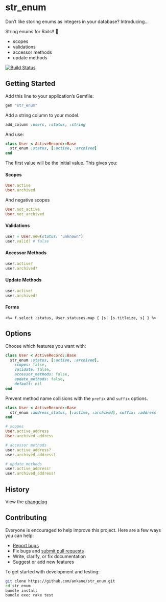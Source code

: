 # str_enum

Don’t like storing enums as integers in your database? Introducing...

String enums for Rails!! :tada:

- scopes
- validations
- accessor methods
- update methods

[![Build Status](https://github.com/ankane/str_enum/workflows/build/badge.svg?branch=master)](https://github.com/ankane/str_enum/actions)

## Getting Started

Add this line to your application’s Gemfile:

```ruby
gem "str_enum"
```

Add a string column to your model.

```ruby
add_column :users, :status, :string
```

And use:

```ruby
class User < ActiveRecord::Base
  str_enum :status, [:active, :archived]
end
```

The first value will be the initial value. This gives you:

#### Scopes

```ruby
User.active
User.archived
```

And negative scopes

```ruby
User.not_active
User.not_archived
```

#### Validations

```ruby
user = User.new(status: "unknown")
user.valid? # false
```

#### Accessor Methods

```ruby
user.active?
user.archived?
```

#### Update Methods

```ruby
user.active!
user.archived!
```

#### Forms

```erb
<%= f.select :status, User.statuses.map { |s| [s.titleize, s] } %>
```

## Options

Choose which features you want with:

```ruby
class User < ActiveRecord::Base
  str_enum :status, [:active, :archived],
    scopes: false,
    validate: false,
    accessor_methods: false,
    update_methods: false,
    default: nil
end
```

Prevent method name collisions with the `prefix` and `suffix` options.

```ruby
class User < ActiveRecord::Base
  str_enum :address_status, [:active, :archived], suffix: :address
end

# scopes
User.active_address
User.archived_address

# accessor methods
user.active_address?
user.archived_address?

# update methods
user.active_address!
user.archived_address!
```

## History

View the [changelog](https://github.com/ankane/str_enum/blob/master/CHANGELOG.md)

## Contributing

Everyone is encouraged to help improve this project. Here are a few ways you can help:

- [Report bugs](https://github.com/ankane/str_enum/issues)
- Fix bugs and [submit pull requests](https://github.com/ankane/str_enum/pulls)
- Write, clarify, or fix documentation
- Suggest or add new features

To get started with development and testing:

```sh
git clone https://github.com/ankane/str_enum.git
cd str_enum
bundle install
bundle exec rake test
```
